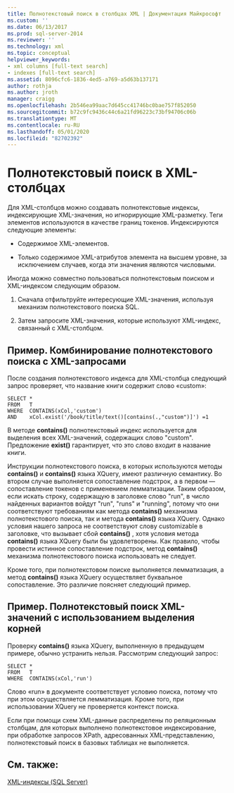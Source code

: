 ```yaml
---
title: Полнотекстовый поиск в столбцах XML | Документация Майкрософт
ms.custom: ''
ms.date: 06/13/2017
ms.prod: sql-server-2014
ms.reviewer: ''
ms.technology: xml
ms.topic: conceptual
helpviewer_keywords:
- xml columns [full-text search]
- indexes [full-text search]
ms.assetid: 8096cfc6-1836-4ed5-a769-a5d63b137171
author: rothja
ms.author: jroth
manager: craigg
ms.openlocfilehash: 2b546ea99aac7d645cc41746bc0bae757f852050
ms.sourcegitcommit: b72c9fc9436c44c6a21fd96223c73bf94706c06b
ms.translationtype: MT
ms.contentlocale: ru-RU
ms.lasthandoff: 05/01/2020
ms.locfileid: "82702392"
---
```

# <a name="use-full-text-search-with-xml-columns"></a>Полнотекстовый поиск в XML-столбцах
  Для XML-столбцов можно создавать полнотекстовые индексы, индексирующие XML-значения, но игнорирующие XML-разметку. Теги элементов используются в качестве границ токенов. Индексируются следующие элементы:  
  
-   Содержимое XML-элементов.  
  
-   Только содержимое XML-атрибутов элемента на высшем уровне, за исключением случаев, когда эти значения являются числовыми.  
  
 Иногда можно совместно пользоваться полнотекстовым поиском и XML-индексом следующим образом.  
  
1.  Сначала отфильтруйте интересующие XML-значения, используя механизм полнотекстового поиска SQL.  
  
2.  Затем запросите XML-значения, которые используют XML-индекс, связанный с XML-столбцом.  
  
## <a name="example-combining-full-text-search-with-xml-querying"></a>Пример. Комбинирование полнотекстового поиска с XML-запросами  
 После создания полнотекстового индекса для XML-столбца следующий запрос проверяет, что название книги содержит слово «custom»:  
  
```  
SELECT *   
FROM   T   
WHERE  CONTAINS(xCol,'custom')   
AND    xCol.exist('/book/title/text()[contains(.,"custom")]') =1  
```  
  
 В методе **contains()** полнотекстовый индекс используется для выделения всех XML-значений, содержащих слово "custom". Предложение **exist()** гарантирует, что это слово входит в название книги.  
  
 Инструкции полнотекстового поиска, в которых используются методы **contains()** и **contains()** языка XQuery, имеют различную семантику. Во втором случае выполняется сопоставление подстрок, а в первом — сопоставление токенов с применением лемматизации. Таким образом, если искать строку, содержащую в заголовке слово "run", в число найденных вариантов войдут "run", "runs" и "running", потому что они соответствуют требованиям как метода **contains()** механизма полнотекстового поиска, так и метода **contains()** языка XQuery. Однако условия нашего запроса не соответствуют слову customizable в заголовке, что вызывает сбой **contains()** , хотя условия метода **contains()** языка XQuery были бы удовлетворены. Как правило, чтобы провести истинное сопоставление подстрок, метод **contains()** механизма полнотекстового поиска использовать не следует.  
  
 Кроме того, при полнотекстовом поиске выполняется лемматизация, а метод **contains()** языка XQuery осуществляет буквальное сопоставление. Это различие поясняет следующий пример.  
  
## <a name="example-full-text-search-on-xml-values-using-stemming"></a>Пример. Полнотекстовый поиск XML-значений с использованием выделения корней  
 Проверку **contains()** языка XQuery, выполненную в предыдущем примере, обычно устранить нельзя. Рассмотрим следующий запрос:  
  
```  
SELECT *   
FROM   T   
WHERE  CONTAINS(xCol,'run')   
```  
  
 Слово «run» в документе соответствует условию поиска, потому что при этом осуществляется лемматизация. Кроме того, при использовании XQuery не проверяется контекст поиска.  
  
 Если при помощи схем XML-данные распределены по реляционным столбцам, для которых выполнено полнотекстовое индексирование, при обработке запросов XPath, адресованных XML-представлению, полнотекстовый поиск в базовых таблицах не выполняется.  
  
## <a name="see-also"></a>См. также:  
 [XML-индексы (SQL Server)](xml-indexes-sql-server.md)  
  
  
